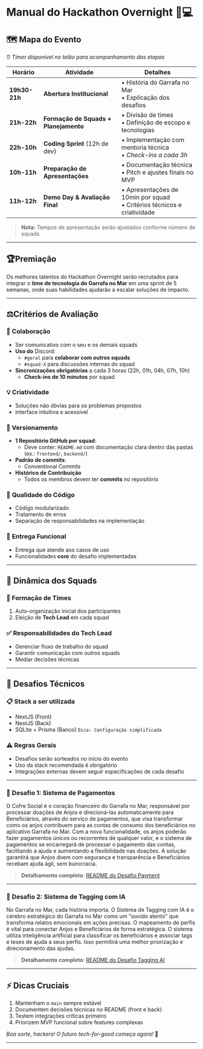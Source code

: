 # Manual do Hackathon Overnight 🌙💻

## 🗺️ Mapa do Evento

⏰ *Timer disponível no telão para acompanhamento das etapas*

| Horário | Atividade | Detalhes |
| -- | -- | -- |
| **19h30-21h** | **Abertura Institucional** | • História do Garrafa no Mar<br>• Explicação dos desafios |
| **21h-22h** | **Formação de Squads + Planejamento** | • Divisão de times<br>• Definição de escopo e tecnologias |
| **22h-10h** | **Coding Sprint** (12h de dev) | • Implementação com mentoria técnica<br>• *Check-ins a cada 3h* |
| **10h-11h** | **Preparação de Apresentações** | • Documentação técnica<br>• Pitch e ajustes finais no MVP |
| **11h-12h** | **Demo Day & Avaliação Final** | • Apresentações de 10min por squad<br>• Critérios técnicos e criatividade |

> **Nota:** Tempos de apresentação serão ajustados conforme número de squads

---

## 🏆Premiação

Os melhores talentos do Hackathon Overnight serão recrutados para integrar o **time de tecnologia do Garrafa no Mar** em uma sprint de 5 semanas, onde suas habilidades ajudarão a escalar soluções de impacto.

---

## ⚖️Critérios de Avaliação

### 🤝 Colaboração

* Ser comunicativo com o seu e os demais squads
* **Uso do** Discord:
  * `#geral` para **colaborar com outros squads**
  * `#squad-X` para discussões internas do squad
* **Sincronizações obrigatórias** a cada 3 horas (22h, 01h, 04h, 07h, 10h)
  * **Check-ins de 10 minutos** por squad.

### 💡 **Criatividade**

* Soluções não óbvias para os problemas propostos
* Interface intuitiva e acessível

### 📁 Versionamento

* **1 Repositório GitHub por squad**:
  * Deve conter: `README.md` com documentação clara dentro das pastas (ex.: `frontend/`, `backend/`)
* **Padrão de commits**: 
  * Conventional Commits
* **Histórico de Contribuição**
  * Todos os membros devem ter **commits** no repositório

### 🧼 **Qualidade do Código**

* Código modularizado
* Tratamento de erros
* Separação de responsabilidades na implementação

### 🚀 **Entrega Funcional**

* Entrega que atende aos casos de uso
* Funcionalidades **core** do desafio implementadas

---

## 👥 Dinâmica dos Squads

### 🔀 Formação de Times

1. Auto-organização inicial dos participantes
2. Eleição de **Tech Lead** em cada squad

### ✅ Responsabilidades do Tech Lead

* Gerenciar fluxo de trabalho do squad
* Garantir comunicação com outros squads
* Mediar decisões técnicas

---

## 🎯 Desafios Técnicos

### 📋 Stack a ser utilizada

* NextJS (Front)
* NestJS (Back)
* SQLite + Prisma (Banco) `Dica: Configuração simplificada`

### ⚠️ Regras Gerais

* Desafios serão sorteados no início do evento
* Uso da stack recomendada é obrigatório
* Integrações externas devem seguir especificações de cada desafio

---

### 🧩 Desafio 1: Sistema de Pagamentos

O Cofre Social é o coração financeiro do Garrafa no Mar, responsável por processar doações de Anjos e direcioná-las automaticamente para Beneficiários, através do serviço de pagamentos, que visa transformar como os anjos contribuem para as contas de consumo dos beneficiários no aplicativo Garrafa no Mar. Com a nova funcionalidade, os anjos poderão fazer pagamentos únicos ou recorrentes de qualquer valor, e o sistema de pagamentos se encarregará de processar o pagamento das contas, facilitando a ajuda e aumentando a flexibilidade nas doações. A solução garantirá que Anjos doem com segurança e transparência e Beneficiários recebam ajuda ágil, sem burocracia.

> **Detalhamento completo**: [README do Desafio Payment](github-link)

---

### 🧩 Desafio 2: Sistema de Tagging com IA

No Garrafa no Mar, cada história importa. O Sistema de Tagging com IA é o cérebro estratégico do Garrafa no Mar como um "ouvido atento" que transforma relatos emocionais em ações precisas. O mapeamento de perfis é vital para conectar Anjos e Beneficiários de forma estratégica. O sistema utiliza inteligência artificial para classificar os beneficiários e associar tags e teses de ajuda a seus perfis. Isso permitirá uma melhor priorização e direcionamento das ajudas.

> **Detalhamento completo**: [README do Desafio Tagging AI](github-link)

---

## ⚡ Dicas Cruciais

1. Mantenham o `main` sempre estável
2. Documentem decisões técnicas no README (front e back)
3. Testem integrações críticas primeiro
4. Priorizem MVP funcional sobre features complexas

*Boa sorte, hackers! O futuro tech-for-good começa agora!* 🚀

---
